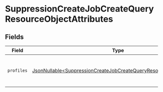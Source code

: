 # SuppressionCreateJobCreateQueryResourceObjectAttributes


## Fields

| Field                                                                                                                                                    | Type                                                                                                                                                     | Required                                                                                                                                                 | Description                                                                                                                                              |
| -------------------------------------------------------------------------------------------------------------------------------------------------------- | -------------------------------------------------------------------------------------------------------------------------------------------------------- | -------------------------------------------------------------------------------------------------------------------------------------------------------- | -------------------------------------------------------------------------------------------------------------------------------------------------------- |
| `profiles`                                                                                                                                               | [JsonNullable\<SuppressionCreateJobCreateQueryResourceObjectProfiles>](../../models/components/SuppressionCreateJobCreateQueryResourceObjectProfiles.md) | :heavy_minus_sign:                                                                                                                                       | The profile(s) to create suppressions for.                                                                                                               |